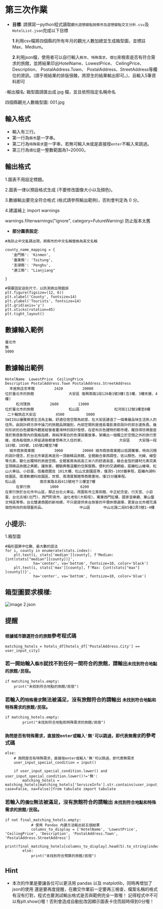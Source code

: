 # 第三次作業

- **目標**: 請撰寫一python程式讀取`觀光遊憩據點按縣市及遊憩據點交叉分析.csv`及`HotelList.json`完成以下目標
  
   **1**.利用csv檔將四個縣的所有年月的觀光人數加總並生成箱型圖，並標註Max、Medium。
 
   **2**.利用json檔，使用者可以自行輸入`縣市`、`特殊需求`、`價位`來檢索是否有符合需求的旅館，並將結果印出HotelName、LowestPrice、 CeilingPrice、 Description、 PostalAddress.Town、 PostalAddress、StreetAddress等欄位的資訊。(請乎視結果的排版很醜，將原生的結果輸出即可。)，且輸入5筆資料即可


-輸出檔名: 箱型圖請匯出成 jpg 檔，並且依照指定名稱命名

四個縣觀光人數箱型圖:     001.jpg 

## 輸入格式
- 輸入有三行。
- 第一行為`縣市`是一字串。
- 第二行為`特殊需求`是一字串，若無可輸入`無`或是直接按`enter`不輸入來跳過。
- 第三行為`價位`是一整數範圍為1~20000。

## 輸出格式
1.圖表不用設定標題。

2.圖表一律以預設格式生成 (不要修改圖像大小以及顏色)。

3.數據輸出要完全符合格式 (格式請參照輸出範例)，否則會判定為 0 分。

4.建議補上
import warnings

warnings.filterwarnings("ignore", category=FutureWarning)
防止版本太舊



- **部分圖表設定**:
 ```
#為防止中文亂碼出現，將縣市的中文名稱替換為英文名稱

county_name_mapping = {
    '金門縣': 'Kinmen',
    '臺東縣': 'Taitung',
    '澎湖縣': 'Penghu',
    "連江縣": "Lianjiang"

}
```
```
#需要固定這些尺寸，以防測資出現錯誤
plt.figure(figsize=(12, 6))
plt.xlabel('County', fontsize=14)
plt.ylabel('Tourists', fontsize=14)
plt.grid(axis='y')
plt.xticks(rotation=45)  
plt.tight_layout()

```

## 數據輸入範例
```
臺北市
無
5000

```

## 數據輸出範例
```
HotelName  LowestPrice  CeilingPrice                                                                                                                                                                                                                     Description PostalAddress.Town PostalAddress.StreetAddress
  丰居旅店忠孝館         2420         20000                                                                                                                                                                                                                        位於臺北市的旅館                大安區 復興南路1段126巷1號3樓(含3樓、3樓夾層、4樓)
     松河璞旅         2600         13000                                                                                                                                                                                                                        位於臺北市的旅館                松山區                松河街112號1樓至8樓
 二十輪旅店大安店         4500          5000                                SWIIO以優雅質感生活為主軸、舒適住宿空間為前提，在大安區建造了一個專屬品味生活旅人的住所。由設計師方序中操刀的旅館品牌識別，內部空間則是擅長電影美術設計的郭志達負責。幾何形狀的白色建築外觀是經營者董鴻林的設計發想，在密布灰色建物的都市裡，醒目得彷彿是座落於質感象限內的風格指標，用純淨潔白的色澤說著故事，架構出一個獨立於空間之外的旅行思維，成為每個旅人停留過後都會想再次入住的家。                大安區    大安路一段183號，185號，185號2樓至7樓
  城市商旅南東館         3000         20000 城市商旅南東館以低調奢華、時尚沉穩的設計理念，於台北市東區再造另一頂級精品旅館，全館融合東西調性，佐以顏色、光線、線型等元素，變化出獨特的旅居空間。全館客房為挑高三米六的舒適高度，融合金箔的建材元素完美呈現精品旅館之典範，讓旅客，體驗典雅溫馨的住房服務。便利的交通網絡，距離松山機場、松山火車站、小巨蛋、信義商圈及 101大樓、松山文創園區等，僅須5-10分鐘車程，距離內湖科技園區、南港軟體科技園區、世貿、南港展覽館等商務重地，僅15分鐘車程。                松山區           南京東路五段411號地下三樓至7樓
     在家行旅         1000          6200                                                                                       在家行旅於台北市中山區，鄰近台北火車站，周圍有市立美術館、中正紀念堂、行天宮、小巨蛋、台北古城(北門)、西門町夜市、迪化老街(大稻埕)、萬華西門紅樓、國家音樂廳、華山藝文特區等等。台北雙連商圈的新地標，不只是提供來台旅客的平價休憩選擇，更是台北市裡充滿個性時尚的街頭藝術品。                中山區      中山北路二段65巷2弄3號1-4樓  

```

## 小提示: 

1.箱型圖
```
#箱形圖算中位數、最大數的語法
for i, county in enumerate(stats.index):
    plt.text(i, stats['median'][county], f'Median: {int(stats["median"][county])}',
             ha='center', va='bottom', fontsize=10, color='black')
    plt.text(i, stats['max'][county], f'Max: {int(stats["max"][county])}',
             ha='center', va='bottom', fontsize=10, color='blue')
```
## 箱型圖要求模樣:
![image](https://github.com/user-attachments/assets/53bd19eb-861c-43bd-85a6-c920e32571f5)
2.json


## 提醒

### `根據城市篩選符合的旅館`參考程式碼
```
matching_hotels = hotels_df[hotels_df['PostalAddress.City'] == user_input_city]
```

### 若一開始輸入`縣市`就找不到任何一間符合的旅館，請輸出`未找到符合地點的旅館/民宿`。
```
if matching_hotels.empty:
    print("未找到符合地點的旅館/民宿")
```

### 若輸入的`特殊需求`無法被滿足，沒有旅館符合的請輸出 `未找到符合地點和特殊需求的旅館/民宿`。
```
if matching_hotels.empty:
        print("未找到符合地點和特殊需求的旅館/民宿")
```

### `詢問是否有特殊需求，直接按enter或輸入'無'可以跳過，即代表無需求`的參考式碼
```
else:
    # 詢問是否有特殊需求，直接按enter或輸入'無'可以跳過，即代表無需求
    user_input_special_condition = input()
    
    if user_input_special_condition.lower() and user_input_special_condition.lower()!='無':
        matching_hotels = matching_hotels[matching_hotels['ServiceInfo'].str.contains(user_input_special_condition, case=False, na=False)]from tabulate import tabulate
```

### 若輸入的`價位`無法被滿足，沒有旅館符合的請輸出 `未找到符合地點和特殊需求的旅館/民宿`。
```
if not final_matching_hotels.empty:
            # 使用 Pandas 內建方法輸出前五個結果
            columns_to_display = ['HotelName', 'LowestPrice', 'CeilingPrice', 'Description', 'PostalAddress.Town', 'PostalAddress.StreetAddress']
            print(final_matching_hotels[columns_to_display].head(5).to_string(index=False))
        else:
            print("未找到符合預算的旅館/民宿")
```

## Hint
- 本次的作業是要讓各位可以更活用 pandas 以及 matplotlib，同時再增加了json的使用
還是要再度提醒，在繳交作業前一定要再三檢查，檔案名稱的格式有沒有打對，程式也要測試輸出格式是否與範例完全一致喔！
記得程式中不可以有plt.show()喔！否則會造成自動批改因顯示圖表卡住而超時得到0分喔！
